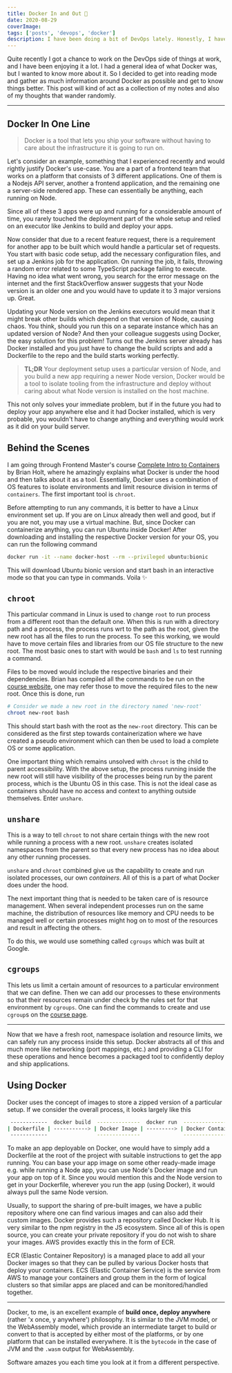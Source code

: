 ```yaml
---
title: Docker In and Out 🐳
date: 2020-08-29
coverImage:
tags: ['posts', 'devops', 'docker']
description: I have been doing a bit of DevOps lately. Honestly, I have had a love for it from the beginning, playing with R-Pis and using them as home-servers. Right now we are at the peak of virtualization and rarely would an app be deployed to a physical server. Docker is one such important piece in this.
---
```


Quite recently I got a chance to work on the DevOps side of things at work, and I have been enjoying it a lot. I had a general idea of what Docker was, but I wanted to know more<!-- excerpt --> about it. So I decided to get into reading mode and gather as much information around Docker as possible and get to know things better. This post will kind of act as a collection of my notes and also of my thoughts that wander randomly.

---

## Docker In One Line

> Docker is a tool that lets you ship your software without having to care about the infrastructure it is going to run on.

Let's consider an example, something that I experienced recently and would rightly justify Docker's use-case. You are a part of a frontend team that works on a platform that consists of 3 different applications. One of them is a Nodejs API server, another a frontend application, and the remaining one a server-side rendered app. These can essentially be anything, each running on Node.

Since all of these 3 apps were up and running for a considerable amount of time, you rarely touched the deployment part of the whole setup and relied on an executor like Jenkins to build and deploy your apps.

Now consider that due to a recent feature request, there is a requirement for another app to be built which would handle a particular set of requests. You start with basic code setup, add the necessary configuration files, and set up a Jenkins job for the application. On running the job, it fails, throwing a random error related to some TypeScript package failing to execute. Having no idea what went wrong, you search for the error message on the internet and the first StackOverflow answer suggests that your Node version is an older one and you would have to update it to 3 major versions up. Great.

Updating your Node version on the Jenkins executors would mean that it might break other builds which depend on that version of Node, causing chaos. You think, should you run this on a separate instance which has an updated version of Node? And then your colleague suggests using Docker, the easy solution for this problem! Turns out the Jenkins server already has Docker installed and you just have to change the build scripts and add a Dockerfile to the repo and the build starts working perfectly.

> **TL;DR** Your deployment setup uses a particular version of Node, and you build a new app requiring a newer Node version, Docker would be a tool to isolate tooling from the infrastructure and deploy without caring about what Node version is installed on the host machine.

This not only solves your immediate problem, but if in the future you had to deploy your app anywhere else and it had Docker installed, which is very probable, you wouldn't have to change anything and everything would work as it did on your build server.

## Behind the Scenes

I am going through Frontend Master's course [Complete Intro to Containers](https://btholt.github.io/complete-intro-to-containers) by Brian Holt, where he amazingly explains what Docker is under the hood and then talks about it as a tool. Essentially, Docker uses a combination of OS features to isolate environments and limit resource division in terms of `containers`. The first important tool is `chroot`.

Before attempting to run any commands, it is better to have a Linux environment set up. If you are on Linux already then well and good, but if you are not, you may use a virtual machine. But, since Docker can containerize anything, you can run Ubuntu inside Docker! After downloading and installing the respective Docker version for your OS, you can run the following command

```bash
docker run -it --name docker-host --rm --privileged ubuntu:bionic
```

This will download Ubuntu bionic version and start bash in an interactive mode so that you can type in commands. Voila ✨

## `chroot`

This particular command in Linux is used to `ch`ange `root` to run process from a different root than the default one. When this is run with a directory path and a process, the process runs wrt to the path as the root, given the new root has all the files to run the process. To see this working, we would have to move certain files and libraries from our OS file structure to the new root. The most basic ones to start with would be `bash` and `ls` to test running a command.

Files to be moved would include the respective binaries and their dependencies. Brian has compiled all the commands to be run on the [course website](https://btholt.github.io/complete-intro-to-containers/chroot), one may refer those to move the required files to the new root. Once this is done, run

```bash
# Consider we made a new root in the directory named 'new-root'
chroot new-root bash
```

This should start bash with the root as the `new-root` directory. This can be considered as the first step towards containerization where we have created a pseudo environment which can then be used to load a complete OS or some application.

One important thing which remains unsolved with `chroot` is the child to parent accessibility. With the above setup, the process running inside the new root will still have visibility of the processes being run by the parent process, which is the Ubuntu OS in this case. This is not the ideal case as containers should have no access and context to anything outside themselves. Enter `unshare`.

## `unshare`

This is a way to tell `chroot` to not share certain things with the new root while running a process with a new root. `unshare` creates isolated namespaces from the parent so that every new process has no idea about any other running processes.

`unshare` and `chroot` combined give us the capability to create and run isolated processes, our own _containers_. All of this is a part of what Docker does under the hood.

The next important thing that is needed to be taken care of is resource management. When several independent processes run on the same machine, the distribution of resources like memory and CPU needs to be managed well or certain processes might hog on to most of the resources and result in affecting the others.

To do this, we would use something called `cgroups` which was built at Google.

## `cgroups`

This lets us limit a certain amount of resources to a particular environment that we can define. Then we can add our processes to these environments so that their resources remain under check by the rules set for that environment by `cgroups`. One can find the commands to create and use `cgroup`s on the [course page](https://btholt.github.io/complete-intro-to-containers/cgroups).

---

Now that we have a fresh root, namespace isolation and resource limits, we can safely run any process inside this setup. Docker abstracts all of this and much more like networking (port mappings, etc.) and providing a CLI for these operations and hence becomes a packaged tool to confidently deploy and ship applications.

## Using Docker

Docker uses the concept of images to store a zipped version of a particular setup. If we consider the overall process, it looks largely like this

```bash
 ------------  docker build  --------------  docker run  ------------------
| Dockerfile | -----------> | Docker Image | ---------> | Docker Container |
 ------------                --------------              ------------------
```

To make an app deployable on Docker, one would have to simply add a Dockerfile at the root of the project with suitable instructions to get the app running. You can base your app image on some other ready-made image e.g. while running a Node app, you can use Node's Docker image and run your app on top of it. Since you would mention this and the Node version to get in your Dockerfile, wherever you run the app (using Docker), it would always pull the same Node version.

Usually, to support the sharing of pre-built images, we have a public repository where one can find various images and can also add their custom images. Docker provides such a repository called Docker Hub. It is very similar to the npm registry in the JS ecosystem. Since all of this is open source, you can create your private repository if you do not wish to share your images. AWS provides exactly this in the form of ECR.

ECR (Elastic Container Repository) is a managed place to add all your Docker images so that they can be pulled by various Docker hosts that deploy your containers. ECS (Elastic Container Service) is the service from AWS to manage your containers and group them in the form of logical clusters so that similar apps are placed and can be monitored/handled together.

---

Docker, to me, is an excellent example of **build once, deploy anywhere** (rather 'x once, y anywhere') philosophy. It is similar to the JVM model, or the WebAssembly model, which provide an intermediate target to build or convert to that is accepted by either most of the platforms, or by one platform that can be installed everywhere. It is the `bytecode` in the case of JVM and the `.wasm` output for WebAssembly.

Software amazes you each time you look at it from a different perspective.
